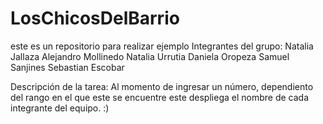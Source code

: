 # LosChicosDelBarrio
este es un repositorio para realizar ejemplo 
Integrantes del grupo:
Natalia Jallaza
Alejandro Mollinedo 
Natalia Urrutia
Daniela Oropeza
Samuel Sanjines
Sebastian Escobar

Descripción de la tarea: Al momento de ingresar un número, dependiento del rango en el que este se encuentre este despliega el nombre de cada integrante del equipo. :)
